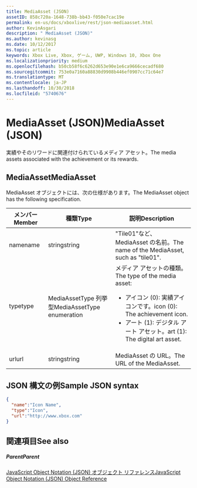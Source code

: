 ```yaml
---
title: MediaAsset (JSON)
assetID: 858c720a-1648-738b-bb43-f050e7cac19e
permalink: en-us/docs/xboxlive/rest/json-mediaasset.html
author: KevinAsgari
description: " MediaAsset (JSON)"
ms.author: kevinasg
ms.date: 10/12/2017
ms.topic: article
keywords: Xbox Live, Xbox, ゲーム, UWP, Windows 10, Xbox One
ms.localizationpriority: medium
ms.openlocfilehash: b50cb58f6c6262d653e90e1e6ca9666cecadf680
ms.sourcegitcommit: 753e0a7160a88830d9908b446ef0907cc71c64e7
ms.translationtype: MT
ms.contentlocale: ja-JP
ms.lasthandoff: 10/30/2018
ms.locfileid: "5740676"
---
```

# <a name="mediaasset-json"></a><span data-ttu-id="52fc3-104">MediaAsset (JSON)</span><span class="sxs-lookup"><span data-stu-id="52fc3-104">MediaAsset (JSON)</span></span>
<span data-ttu-id="52fc3-105">実績やそのリワードに関連付けられているメディア アセット。</span><span class="sxs-lookup"><span data-stu-id="52fc3-105">The media assets associated with the achievement or its rewards.</span></span>
<a id="ID4EN"></a>


## <a name="mediaasset"></a><span data-ttu-id="52fc3-106">MediaAsset</span><span class="sxs-lookup"><span data-stu-id="52fc3-106">MediaAsset</span></span>

<span data-ttu-id="52fc3-107">MediaAsset オブジェクトには、次の仕様があります。</span><span class="sxs-lookup"><span data-stu-id="52fc3-107">The MediaAsset object has the following specification.</span></span>

| <span data-ttu-id="52fc3-108">メンバー</span><span class="sxs-lookup"><span data-stu-id="52fc3-108">Member</span></span>| <span data-ttu-id="52fc3-109">種類</span><span class="sxs-lookup"><span data-stu-id="52fc3-109">Type</span></span>| <span data-ttu-id="52fc3-110">説明</span><span class="sxs-lookup"><span data-stu-id="52fc3-110">Description</span></span>|
| --- | --- | --- |
| <span data-ttu-id="52fc3-111">name</span><span class="sxs-lookup"><span data-stu-id="52fc3-111">name</span></span>| <span data-ttu-id="52fc3-112">string</span><span class="sxs-lookup"><span data-stu-id="52fc3-112">string</span></span>| <span data-ttu-id="52fc3-113">"Tile01"など、MediaAsset の名前。</span><span class="sxs-lookup"><span data-stu-id="52fc3-113">The name of the MediaAsset, such as "tile01".</span></span>|
| <span data-ttu-id="52fc3-114">type</span><span class="sxs-lookup"><span data-stu-id="52fc3-114">type</span></span>| <span data-ttu-id="52fc3-115">MediaAssetType 列挙型</span><span class="sxs-lookup"><span data-stu-id="52fc3-115">MediaAssetType enumeration</span></span>| <span data-ttu-id="52fc3-116">メディア アセットの種類。</span><span class="sxs-lookup"><span data-stu-id="52fc3-116">The type of the media asset:</span></span> <ul><li><span data-ttu-id="52fc3-117">アイコン (0): 実績アイコンです。</span><span class="sxs-lookup"><span data-stu-id="52fc3-117">icon (0): The achievement icon.</span></span></li><li><span data-ttu-id="52fc3-118">アート (1): デジタル アート アセット。</span><span class="sxs-lookup"><span data-stu-id="52fc3-118">art (1): The digital art asset.</span></span></li></ul> | 
| <span data-ttu-id="52fc3-119">url</span><span class="sxs-lookup"><span data-stu-id="52fc3-119">url</span></span>| <span data-ttu-id="52fc3-120">string</span><span class="sxs-lookup"><span data-stu-id="52fc3-120">string</span></span>| <span data-ttu-id="52fc3-121">MediaAsset の URL。</span><span class="sxs-lookup"><span data-stu-id="52fc3-121">The URL of the MediaAsset.</span></span>|

<a id="ID4EFC"></a>


## <a name="sample-json-syntax"></a><span data-ttu-id="52fc3-122">JSON 構文の例</span><span class="sxs-lookup"><span data-stu-id="52fc3-122">Sample JSON syntax</span></span>


```json
{
  "name":"Icon Name",
  "type":"Icon",
  "url":"http://www.xbox.com"
}

```


<a id="ID4EOC"></a>


## <a name="see-also"></a><span data-ttu-id="52fc3-123">関連項目</span><span class="sxs-lookup"><span data-stu-id="52fc3-123">See also</span></span>

<a id="ID4EQC"></a>


##### <a name="parent"></a><span data-ttu-id="52fc3-124">Parent</span><span class="sxs-lookup"><span data-stu-id="52fc3-124">Parent</span></span>

[<span data-ttu-id="52fc3-125">JavaScript Object Notation (JSON) オブジェクト リファレンス</span><span class="sxs-lookup"><span data-stu-id="52fc3-125">JavaScript Object Notation (JSON) Object Reference</span></span>](atoc-xboxlivews-reference-json.md)
